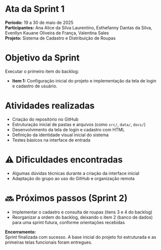 # Ata da Sprint 1

**Período:** 19 a 30 de maio de 2025  
**Participantes:** Ana Alice da Silva Laurentino, Esthefanny Dantas da Silva, Evenllyn Kauane Oliveira de França, Valentina Sales  
**Projeto:** Sistema de Cadastro e Distribuição de Roupas



# Objetivo da Sprint

Executar o primeiro item do backlog:

- **Item 1:** Configuração inicial do projeto e implementação da tela de login e cadastro de usuário.



#  Atividades realizadas

- Criação do repositório no GitHub
- Estruturação inicial de pastas e arquivos (como `src/`, `data/`, `docs/`)
- Desenvolvimento da tela de login e cadastro com HTML
- Definição da identidade visual inicial do sistema
- Testes básicos na interface de entrada



# ⚠️ Dificuldades encontradas

- Algumas dúvidas técnicas durante a criação da interface inicial
- Adaptação do grupo ao uso do GitHub e organização remota



# 🔜 Próximos passos (Sprint 2)

- Implementar o cadastro e consulta de roupas (itens 3 e 4 do backlog)
- Reorganizar a ordem do backlog, deixando o item 2 (banco de dados) para uma sprint futura, conforme orientações recebidas



**Encerramento:**  
Sprint finalizada com sucesso. A base inicial do projeto foi estruturada e as primeiras telas funcionais foram entregues.
